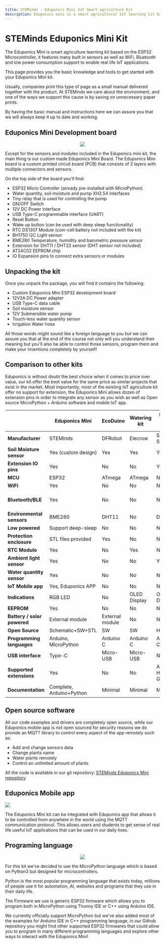 ```yaml
---
title: STEMinds - Eduponics Mini IoT Smart agriculture Kit
description: Eduponics mini is a smart agricultural IoT learning kit based on the ESP32, it can be used for: smart watering solution, smart garden, IoT learning and development. Eduponics mini supports the MicroPython programming language and can can help you learn to code in no time!
---
```


# STEMinds Eduponics Mini Kit

The Eduponics Mini is smart agriculture learning kit based on the ESP32 Microcontroller, it features many built in sensors as well as WiFi, Bluetooth and low power consumption support to enable real life IoT applications.

This page provides you the basic knowledge and tools to get started with your Eduponics Mini kit.

Usually, companies print this type of page as a small manual delivered together with the product. At STEMinds we care about the environment, and one of the ways we support this cause is by saving on unnecessary paper prints.

By having the basic manual and instructions here we can assure you that we will always keep it up to date and working.

## Eduponics Mini Development board

<p align="center">
  <img src="https://cdn.steminds.com/docs/kits/eduponics_mini/eduponics_mini.png">
</p>

Except for the sensors and modules included in the Eduponics mini kit, the main thing is our custom made Eduponics Mini Board.
The Eduponics Mini board is a custom printed circuit board (PCB) that consists of 2 layers with multiple connectors and sensors.

On the top side of the board you'll find:

* ESP32 Micro Controller (already pre-installed with MicroPython)
* Water quantity, soil moisture and pump XH2.54 interfaces
* Tiny relay that is used for controlling the pump
* ON/OFF Switch
* 12V DC Power interface
* USB Type-C programmable interface (UART)
* Reset Button
* Wake up button (can be used with deep sleep functionality)
* RTC DS1307 Module (coin-cell battery not included with the kit)
* BH1750 I2C Light sensor
* BME280 Temperature, humidity and barometric pressure sensor
* Extension for DHT11 / DHT22 sensor (DHT sensor not included)
* AT24C02 EEPROM chip
* IO Expansion pins to connect extra sensors or modules

## Unpacking the kit

Once you unpack the package, you will find it contains the following:

* Custom Eduponics Mini ESP32 development board
* 12V2A DC Power adapter
* USB Type-C data cable
* Soil moisture sensor
* 12V Submersible water pump
* Touch-less water quantity sensor
* Irrigation Water hose

All those words might sound like a foreign language to you but we can assure you that at the end of the course not only will you understand their meaning
but you'll also be able to control those sensors, program them and make your inventions completely by yourself!

## Comparison to other kits

Eduponics is without doubt the best choice when it comes to price over value, our kit offer the best value for the same price as similar projects that exist in the market. Most importantly, most of the existing IoT agriculture kit offer no support for extension, the Eduponics Mini allows dozen of extension pins in order to integrate any sensor as you wish as well as Open source MicroPython + Arduino software and mobile IoT app.

|                             | Eduponics Mini            | EcoDuino         | Watering kit             | Smart Plant Care      | Gardening Add-On Kit  |
|-----------------------------|---------------------------|------------------|--------------------------|-----------------------|-----------------------|
| **Manufacturer**            | STEMinds                  | DFRobot          | Elecrow                  | Seeed Studio          | STEMpedia             |
| **Soil Moisture sensor**    | Yes (custom design)       | Yes              | Yes                      | Yes                   | Yes (Corrosive)       |
| **Extension IO pins**       | Yes                       | No               | No                       | Yes                   | No                    |
| **MCU**                     | ESP32                     | ATmega           | ATmega                   | None                  | None                  |
| **WiFi**                    | Yes                       | No               | No                       | No                    | No                    |
| **Bluetooth/BLE**           | Yes                       | No               | No                       | No                    | HC05 Bluetooth module |  
| **Environmental sensors**   | BME280                    | DHT11            | No                       | DHT11                 | No                    |
| **Low powered**             | Support deep-sleep        | No               | No                       | No                    | No                    |
| **Protection enclosure**    | STL files provided        | Yes              | No                       | No                    | No                    |
| **RTC Module**              | Yes                       | No               | Yes                      | No                    | No                    |
| **Ambient light sensor**    | Yes                       | No               | No                       | Yes                   | Yes                   |
| **Water quantity sensor**   | Yes                       | No               | No                       | No                    | No                    |
| **IoT Mobile app**          | Yes, Eduponics APP        | No               | No                       | No                    | No                    |
| **Indications**             | RGB LED                   | No               | OLED Display             | OLED Display          | Blue/Red LEDs         |
| **EEPROM**                  | Yes                       | No               | No                       | No                    | No                    |
| **Battery / solar powered** | External module           | External module  | No                       | No                    | No                    |
| **Open Source**             | Schematic+SW+STL          | SW               | SW                       | HW+SW                 | SW                    |
| **Programming languages**   | Arduino, MicroPython      | Arduino C        | Arduino C                | Arduino C             | Arduino C             |
| **USB interface**           | Type-C                    | Micro-USB        | Micro-USB                | None                  | None                  |
| **Supported extensions**    | Yes                       | No               | No                       | Arduino HATs or Grove | No                    |
| **Documentation**           | Complete, Arduino+Python  | Minimal          | Minimal                  | Minimal               | Minimal               |

## Open source software

All our code examples and drivers are completely open source, while our Eduponics mobile app is not open sourced for security reasons we do provide an MQTT library to control every aspect of the app remotely such as:

* Add and change sensors data
* Change plants name
* Water plants remotely
* Control an unlimited amount of plants

All the code is available in our git repository: [STEMinds Eduponics Mini repository](https://github.com/STEMinds/Eduponics-Mini)

## Eduponics Mobile app

<p align="left">
  <img src="https://cdn.steminds.com/docs/kits/eduponics_mini/eduponics_featured.png">
</p>

The Eduponics Mini kit can be integrated with Eduponics app that allows it to be controlled from anywhere in the world using the MQTT communication protocol.
This allows users and students to get sense of real life useful IoT applications that can be used in our daily lives.

## Programing language

<p align="center">
  <img src="https://cdn.steminds.com/docs/kits/eduponics_mini/micropython.jpg">
</p>

For this kit we've decided to use the MicroPython language which is based on Python3 but designed for microcontrollers.

Python is the most popular programming language that exists today, millions of people use it for automation, AI, websites and programs that they use in their daily life.

The Firmware we use is generic ESP32 firmware which allows you to program both in MicroPython using Thonny IDE or C++ using Arduino IDE.

We currently officially support MicroPython but we've also added most of the examples for Arduino IDE in C++ programming language, in our Github repository you might find other supported ESP32 firmwares that could allow you to program in many different programming languages and explore other ways to interact with the Eduponics Mini!
